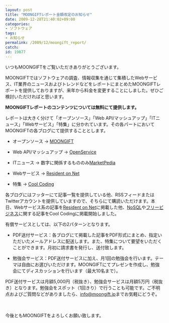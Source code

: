 ```yaml
---
layout: post
title: "MOONGIFTレポート金額改定のお知らせ"
date: 2009-12-28T21:40:02+09:00
categories:
- ソフトウェア
tags: 
- お知らせ
permalink: /2009/12/moongift_report/
catch: 
id: 19877
---
```

いつもMOONGIFTをご覧いただきありがとうございます。

  

MOONGIFTではソフトウェアの調査、情報収集を通じて集積したWebサービス、IT業界のニュースおよびトレンドなどをレポートにまとめたMOONGIFTレポートを提供しておりますが、来年から料金を変更することにしました。ぜひご検討いただければと思います。

  

**MOONGIFTレポートのコンテンツについては無料にて提供します。**

  

レポートは大きく分けて「オープンソース」「Web API/マッシュアップ」「ITニュース」「Webサービス」「特集」に分かれています。その各パートにおいてMOONGIFTの各ブログにて提供することとします。

  

  
- オープンソース → [MOONGIFT](http://www.moongift.jp/)
  
  
- Web API/マッシュアップ → [OpenService](http://openservice.jp/)
  
  
- ITニュース → 数字に関係するもののみ[MarketPedia](http://marketpedia.jp/)
  
  
- Webサービス → [Resident on Net](http://residenton.net/)
  
  
- 特集 → [Cool Coding](http://coolcoding.com/)
  
  

各ブログにはフッターにて記事一覧を提供している他、RSSフィードまたはTwitterアカウントを提供していますので、そちらにて購読いただけます。本日、Webサービス系の記事を[Resident on Net](http://residenton.net/)に掲載した他、[NoSQL](http://coolcoding.com/2009/12/nosql/)や[フリービジネス](http://coolcoding.com/2009/12/free-1/)に関する記事をCool Codingに掲載開始しました。

  

有償サービスとしては、以下の2パターンとなります。

  

  
- PDF送付サービス：各ブログにて掲載した記事をPDF形式にまとめ、指定いただいたメールアドレスに配送します。また、特集について要望をいただくことができます。月初に請求書を発行し、送付致します。
  
  
- 勉強会サービス：PDF送付サービスに加え、月1回の勉強会を行います。テーマは自由にお選びいただけます。MOONGIFTにてプレゼンを作成し、勉強会にてディスカッションを行います（最大10名まで）。
  
  

PDF送付サービスは月額5,000円（税抜き）、勉強会サービスは月額5万円（税抜き）となります。勉強会をスポット（1回きり）で行うことも可能です。ご不明点およびご質問などがありましたら、[info@moongift.jp](mailto:info@moongift.jp)までお気軽にどうぞ。

  

　

  

今後ともMOONGIFTをよろしくお願い致します。

  
